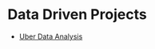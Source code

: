 # Data Driven Projects

* [Uber Data Analysis](https://github.com/ArunPalaniappan/Data-Driven-Projects/blob/main/Uber_Data_Analysis.py)
